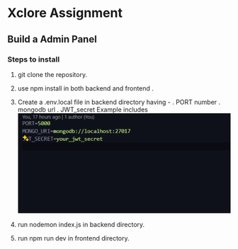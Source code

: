 # Xclore Assignment
## Build a Admin Panel 
### Steps to install
1) git clone the repository.
2) use npm install in both backend and frontend .
3) Create a .env.local file in backend directory having -
. PORT number
. mongodb url
. JWT_secret 
Example includes 
![alt text](image-1.png)

4) run nodemon index.js in backend directory.
5) run npm run dev in frontend directory. 